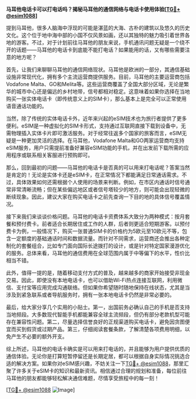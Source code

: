 **马耳他电话卡可以打电话吗？揭秘马耳他的通信网络与电话卡使用体验[[TG💪+ @esim1088](https://t.me/s/esim1088)]**

提到马耳他，很多人脑海中浮现的可能是湛蓝的大海、古朴的建筑以及悠久的历史文化。这个位于地中海中部的小国不仅风景如画，还以其独特的魅力吸引着世界各地的游客。不过，对于计划前往马耳他的朋友来说，手机通讯问题无疑是一个绕不开的话题——马耳他的电话卡到底能不能打电话？如果能用的话，又有哪些需要注意的地方呢？

首先，让我们来聊聊马耳他的通信网络现状。马耳他是欧洲的一部分，其通信基础设施非常现代化，拥有多个主流运营商提供服务。目前，马耳他的主要运营商包括Vodafone Malta、GO和Melita等。这些运营商覆盖了全国大部分区域，无论是繁华的城市中心还是偏远的乡村地带，信号都相对稳定。这意味着如果你选择在当地购买一张实体电话卡（即传统意义上的SIM卡），那么基本上是完全可以正常使用语音通话功能的。

当然，除了传统的实体电话卡外，近年来兴起的eSIM技术也为旅行者提供了更多便利。eSIM是一种虚拟化的SIM卡形式，支持通过互联网直接下载到设备中，无需物理插入实体卡片即可激活服务。对于经常往返多个国家的旅客而言，eSIM无疑是一种更加灵活的选择。在马耳他，Vodafone Malta和GO两家运营商均支持eSIM服务，用户只需提前准备好兼容eSIM功能的手机，并在出发前下载所需的应用程序或联系相关客服进行预购即可。

那么，回到最初的问题——马耳他的电话卡是否真的可以用来打电话呢？答案当然是肯定的！无论是实体卡还是eSIM卡，在正常情况下都能满足日常通话需求。不过，具体效果如何还需根据个人使用的场景来判断。例如，在市区内通话时信号通常非常清晰流畅；但在某些偏远地区或者信号塔较少的地方，则可能会出现轻微的断续现象。因此，建议大家在购买电话卡之前先查询一下目的地的具体信号覆盖情况。

接下来我们来谈谈价格问题。马耳他的电话卡资费体系大致分为两种模式：按月套餐和预付费卡。前者适合长期居住或工作的人群，后者则更适合短期游客。以预付费卡为例，一般情况下，购买一张普通SIM卡的价格约为5欧元至10欧元不等，包含一定额度的基础通话时间和数据流量。而针对不同需求，运营商还会推出各种定制化的套餐组合，比如专门面向国际长途拨打的设计，或是针对特定国家漫游优化的服务。总体来看，马耳他的通信费用在全球范围内属于中等偏下的水平，性价比相当不错。

此外，值得一提的是，随着移动支付方式的普及，越来越多的商家开始接受非现金交易。因此，即使没有本地电话卡，也可以借助Wi-Fi热点连接互联网，利用微信、支付宝等应用完成沟通联络。但如果你希望随时随地保持在线状态，尤其是当涉及到紧急联系或者导航服务时，拥有一张本地电话卡仍然是非常必要的。

最后，给大家分享几个实用的小贴士。第一，出国前务必确认自己的手机是否支持当地频段。大多数现代智能手机都能兼容全球主流频段，但仍有部分老款机型可能存在兼容性问题。第二，尽量选择信誉良好的正规渠道购买电话卡，避免因贪图便宜而买到假货或过期产品。第三，仔细阅读套餐条款，了解清楚各项费用明细，以免产生不必要的额外开支。

综上所述，马耳他的电话卡确实是可以用来打电话的，并且能够为用户提供优质的通信体验。无论你是打算短暂停留还是长期定居，都可以根据自身实际情况挑选合适的解决方案。如果你对eSIM感兴趣，不妨关注一下[TG💪+ @esim1088](https://t.me/s/esim1088)，那里汇聚了许多关于eSIM卡的知识和最新资讯。相信通过合理的规划和准备，每位前往马耳他的朋友都能够轻松解决通信难题，尽情享受旅程中的每一刻！

[[TG💪+ @esim1088](https://t.me/s/esim1088) ![Image](https://i.postimg.cc/4NQfJmqS/Snipaste-2025-05-13-00-14-12.png)]